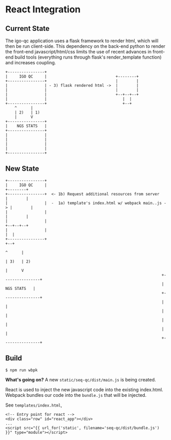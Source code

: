 # React Integration

## Current State
The igo-qc application uses a flask framework to render html, which will then be run client-side.
This dependency on the back-end python to render the front-end javascript/html/css limits the use of recent advances in front-end build tools (everything runs through flask's render_template function) and increases coupling. 
```
+----------------+
|     IGO QC     |                              +--------+
+----------------+                              |        |
|                | - 3) flask rendered html ->  |        |
|                |                              |        |
|                |                              +--+--+--+
|                |                                 |  |
+----------------+                                 +--+
    ^      |
    | 2)   | 1)    
    |      V
+----------------+
|    NGS STATS   |
+----------------+
|                |
|                |
|                |
|                |
+----------------+
```

## New State
```
+----------------+
|     IGO QC     |                                                      +--------+
+----------------+  <- 1b) Request additional resources from server     |        |
|                |  -  1a) template's index.html w/ webpack main..js -> |        |
|                |                                                      |        |
|                |                                                      +--+--+--+
|                |                                                         |  |         
+----------------+                                                         +--+
                                                                         ^      |
                                                                         | 3)   | 2)    
                                                                         |      V
                                                                    +----------------+
                                                                    |    NGS STATS   |
                                                                    +----------------+
                                                                    |                |
                                                                    |                |
                                                                    |                |
                                                                    |                |
                                                                    +----------------+
```

## Build
```
$ npm run wbpk
```

**What's going on?**
A new `static/seq-qc/dist/main.js` is being created.

React is used to inject the new javascript code into the existing index.html. 
Webpack bundles our code into the `bundle.js` that will be injected.

See `templates/index.html`,
```
<!-- Entry point for react -->
<div class="row" id="react_app"></div>
...
<script src="{{ url_for('static', filename='seq-qc/dist/bundle.js') }}" type="module"></script>
```
